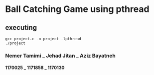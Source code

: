 #  Ball Catching Game using pthread


## executing


```
gcc project.c -o project -lpthread
./project
```

### Nemer Tamimi  _ Jehad Jitan _ Aziz Bayatneh

#### 1170025 _ 1171858 _ 1170130